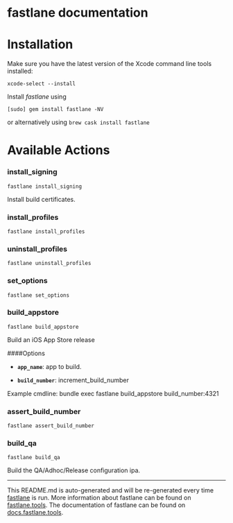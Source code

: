 fastlane documentation
================
# Installation

Make sure you have the latest version of the Xcode command line tools installed:

```
xcode-select --install
```

Install _fastlane_ using
```
[sudo] gem install fastlane -NV
```
or alternatively using `brew cask install fastlane`

# Available Actions
### install_signing
```
fastlane install_signing
```
Install build certificates.
### install_profiles
```
fastlane install_profiles
```

### uninstall_profiles
```
fastlane uninstall_profiles
```

### set_options
```
fastlane set_options
```

### build_appstore
```
fastlane build_appstore
```
Build an iOS App Store release

####Options

 * **`app_name`**: app to build.

 * **`build_number`**: increment_build_number

Example cmdline: bundle exec fastlane build_appstore build_number:4321
### assert_build_number
```
fastlane assert_build_number
```

### build_qa
```
fastlane build_qa
```
Build the QA/Adhoc/Release configuration ipa.

----

This README.md is auto-generated and will be re-generated every time [fastlane](https://fastlane.tools) is run.
More information about fastlane can be found on [fastlane.tools](https://fastlane.tools).
The documentation of fastlane can be found on [docs.fastlane.tools](https://docs.fastlane.tools).
